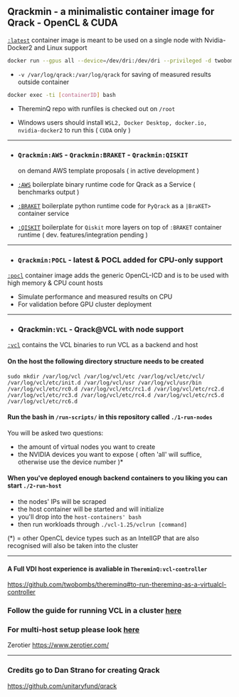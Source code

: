 ## Qrackmin - a minimalistic container image for Qrack - OpenCL & CUDA

[`:latest`](https://github.com/twobombs/qrackmin/blob/main/dockerfiles/Dockerfile) container image is meant to be used on a single node with Nvidia-Docker2 and Linux support

```bash
docker run --gpus all --device=/dev/dri:/dev/dri --privileged -d twobombs/qrackmin[:tag] [--memory 24G --swap-memory 2T]
````

- `-v /var/log/qrack:/var/log/qrack` for saving of measured results outside container

```bash 
docker exec -ti [containerID] bash
````

- ThereminQ repo with runfiles is checked out on `/root`

- Windows users should install `WSL2, Docker Desktop, docker.io, nvidia-docker2` to run this ( `CUDA` only )

---------------

- ### `Qrackmin:AWS` - `Qrackmin:BRAKET` - `Qrackmin:QISKIT`
  on demand AWS template proposals ( in active development )

- [`:AWS`](https://github.com/twobombs/qrackmin/blob/main/dockerfiles/Dockerfile-aws) boilerplate binary runtime code for Qrack as a Service ( benchmarks output )

- [`:BRAKET`](https://github.com/twobombs/qrackmin/blob/main/dockerfiles/Dockerfile-braket) boilerplate python runtime code for `PyQrack` as a `|BraKET>` container service

- [`:QISKIT`](https://github.com/twobombs/qrackmin/blob/main/dockerfiles/Dockerfile-qiskit) boilerplate for `Qiskit` more layers on top of `:BRAKET` container runtime ( dev. features/integration pending )

---------------

- ### `Qrackmin:POCL` - latest & POCL added for CPU-only support

[`:pocl`](https://github.com/twobombs/qrackmin/blob/main/dockerfiles/Dockerfile-pocl) container image adds the generic OpenCL-ICD and is to be used with high memory & CPU count hosts 

- Simulate performance and measured results on CPU
- For validation before GPU cluster deployment

---------------

- ### Qrackmin`:VCL` - Qrack@VCL with node support

[`:vcl`](https://github.com/twobombs/qrackmin/blob/main/dockerfiles/Dockerfile-vcl) contains the VCL binaries to run VCL as a backend and host

#### On the host the following directory structure needs to be created 
`sudo mkdir /var/log/vcl /var/log/vcl/etc /var/log/vcl/etc/vcl/ /var/log/vcl/etc/init.d /var/log/vcl/usr /var/log/vcl/usr/bin /var/log/vcl/etc/rc0.d /var/log/vcl/etc/rc1.d /var/log/vcl/etc/rc2.d /var/log/vcl/etc/rc3.d /var/log/vcl/etc/rc4.d /var/log/vcl/etc/rc5.d /var/log/vcl/etc/rc6.d`

####  Run the bash in `/run-scripts/` in this repository called `./1-run-nodes`
You will be asked two questions:
- the amount of virtual nodes you want to create
- the NVIDIA devices you want to expose ( often 'all' will suffice, otherwise use the device number )*

#### When you've deployed enough backend containers to you liking you can start `./2-run-host`
- the nodes' IPs will be scraped
- the host container will be started and will initialize
- you'll drop into the `host-containers' bash`
- then run workloads through `./vcl-1.25/vclrun [command]`

(*) = other OpenCL device types such as an IntelIGP that are also recognised will also be taken into the cluster

---------------

#### A Full VDI host experience is avaliable in `ThereminQ:vcl-controller`
https://github.com/twobombs/thereminq#to-run-thereminq-as-a-virtualcl-controller

### Follow the guide for running VCL in a cluster [here](https://mosix.cs.huji.ac.il/vcl/VCL_Guide.pdf)

### For multi-host setup please look [here](https://docs.docker.com/engine/swarm/swarm-tutorial/create-swarm/)

Zerotier https://www.zerotier.com/

---------------

### Credits go to Dan Strano for creating Qrack
https://github.com/unitaryfund/qrack
